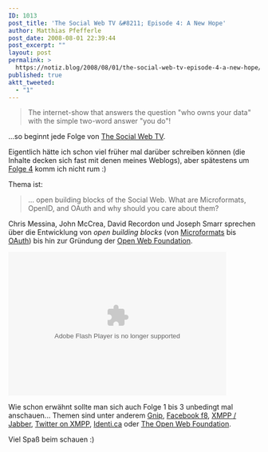 ```yaml
---
ID: 1013
post_title: 'The Social Web TV &#8211; Episode 4: A New Hope'
author: Matthias Pfefferle
post_date: 2008-08-01 22:39:44
post_excerpt: ""
layout: post
permalink: >
  https://notiz.blog/2008/08/01/the-social-web-tv-episode-4-a-new-hope/
published: true
aktt_tweeted:
  - "1"
---
```

<blockquote>The internet-show that answers the question "who owns your data" with the simple two-word answer "you do"!</blockquote>
...so beginnt jede Folge von <a href="http://www.thesocialweb.tv/">The Social Web TV</a>. 

Eigentlich hätte ich schon viel früher mal darüber schreiben können (die Inhalte decken sich fast mit denen meines Weblogs), aber spätestens um <a href="http://thesocialweb.tv/blog/2008/08/episode-4-a-new.html">Folge 4</a> komm ich nicht rum :)

Thema ist:
<blockquote>... open building blocks of the Social Web. What are Microformats, OpenID, and OAuth and why should you care about them?</blockquote>

Chris Messina, John McCrea, David Recordon und Joseph Smarr sprechen über die Entwicklung von <em>open building blocks</em> (von <a href="http://microformats.org">Microformats</a> bis <a href="http://oauth.net">OAuth</a>) bis hin zur Gründung der <a href="http://notiz.blog/2008/07/24/die-open-web-foundation/">Open Web Foundation</a>.

<object type="application/x-shockwave-flash" style="width:437px; height:288px;" data="http://www.viddler.com/player/b936f7d8/"><param name="movie" value="http://www.viddler.com/player/b936f7d8/" /></object>

Wie schon erwähnt sollte man sich auch Folge 1 bis 3 unbedingt mal anschauen... Themen sind unter anderem <a href="http://www.gnipcentral.com/">Gnip</a>, <a href="http://www.facebook.com/f8">Facebook f8</a>, <a href="http://en.wikipedia.org/wiki/Jabber">XMPP / Jabber</a>, <a href="http://blog.twitter.com/2008/07/twitter-and-xmpp-drinking-from-fire.html">Twitter on XMPP</a>, <a href="http://identi.ca/">Identi.ca</a> oder <a href="http://openwebfoundation.org/">The Open Web Foundation</a>.

Viel Spaß beim schauen :)